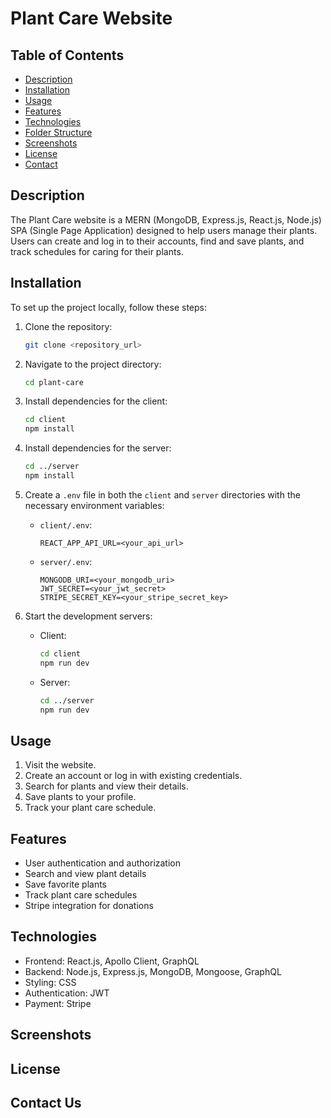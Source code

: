 # Plant Care Website

## Table of Contents
- [Description](#description)
- [Installation](#installation)
- [Usage](#usage)
- [Features](#features)
- [Technologies](#technologies)
- [Folder Structure](#folder-structure)
- [Screenshots](#Screenshots)
- [License](#license)
- [Contact](#contact)

## Description
The Plant Care website is a MERN (MongoDB, Express.js, React.js, Node.js) SPA (Single Page Application) designed to help users manage their plants. Users can create and log in to their accounts, find and save plants, and track schedules for caring for their plants.

## Installation
To set up the project locally, follow these steps:

1. Clone the repository:
    ```sh
    git clone <repository_url>
    ```

2. Navigate to the project directory:
    ```sh
    cd plant-care
    ```

3. Install dependencies for the client:
    ```sh
    cd client
    npm install
    ```

4. Install dependencies for the server:
    ```sh
    cd ../server
    npm install
    ```

5. Create a `.env` file in both the `client` and `server` directories with the necessary environment variables:
    - `client/.env`:
      ```env
      REACT_APP_API_URL=<your_api_url>
      ```

    - `server/.env`:
      ```env
      MONGODB_URI=<your_mongodb_uri>
      JWT_SECRET=<your_jwt_secret>
      STRIPE_SECRET_KEY=<your_stripe_secret_key>
      ```

6. Start the development servers:
    - Client:
      ```sh
      cd client
      npm run dev
      ```

    - Server:
      ```sh
      cd ../server
      npm run dev
      ```

## Usage
1. Visit the website.
2. Create an account or log in with existing credentials.
3. Search for plants and view their details.
4. Save plants to your profile.
5. Track your plant care schedule.

## Features
- User authentication and authorization
- Search and view plant details
- Save favorite plants
- Track plant care schedules
- Stripe integration for donations

## Technologies
- Frontend: React.js, Apollo Client, GraphQL
- Backend: Node.js, Express.js, MongoDB, Mongoose, GraphQL
- Styling: CSS
- Authentication: JWT
- Payment: Stripe

## Screenshots


## License


## Contact Us
